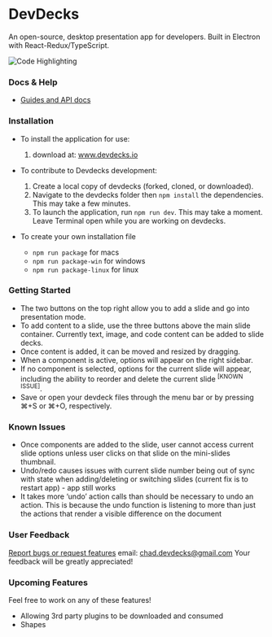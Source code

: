 # DevDecks
An open-source, desktop presentation app for developers. Built in Electron with React-Redux/TypeScript.

![Code Highlighting](http://i.giphy.com/26xBAr6CtQO0USZQA.gif)

### Docs & Help
  * [Guides and API docs](docs/README.md)

### Installation
- To install the application for use:
  1. download at: www.devdecks.io

- To contribute to Devdecks development:
  1. Create a local copy of devdecks (forked, cloned, or downloaded).
  2. Navigate to the devdecks folder then ```npm install``` the dependencies. This may take a few minutes.
  3. To launch the application, run ```npm run dev```. This may take a moment. Leave Terminal open while you are working on devdecks.

- To create your own installation file
  - ```npm run package``` for macs
  - ```npm run package-win``` for windows
  - ```npm run package-linux``` for linux
  
### Getting Started
- The two buttons on the top right allow you to add a slide and go into presentation mode.
- To add content to a slide, use the three buttons above the main slide container. Currently text, image, and code content can be added to slide decks.
- Once content is added, it can be moved and resized by dragging.
- When a component is active, options will appear on the right sidebar.
- If no component is selected, options for the current slide will appear, including the ability to reorder and delete the current slide <sup>[KNOWN ISSUE]</sup>.
- Save or open your devdeck files through the menu bar or by pressing ⌘+S or ⌘+O, respectively.

### Known Issues
- Once components are added to the slide, user cannot access current slide options unless user clicks on that slide on the mini-slides thumbnail.
- Undo/redo causes issues with current slide number being out of sync with state when adding/deleting or switching slides (current fix is to restart app) - app still works
- It takes more ‘undo’ action calls than should be necessary to undo an action. This is because the undo function is listening to more than just the actions that render a visible difference on the document

### User Feedback
[Report bugs or request features](https://goo.gl/forms/W3b5t1DeYldvA8dO2) email: chad.devdecks@gmail.com  Your feedback will be greatly appreciated!

### Upcoming Features
Feel free to work on any of these features!
- Allowing 3rd party plugins to be downloaded and consumed
- Shapes